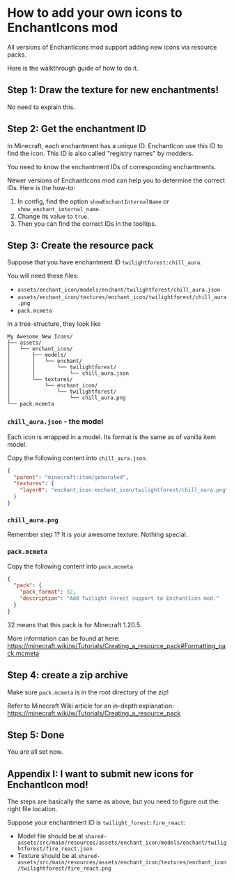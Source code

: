 # How to add your own icons to EnchantIcons mod

All versions of EnchantIcons mod support adding new icons via resource packs.

Here is the walkthrough guide of how to do it.

## Step 1: Draw the texture for new enchantments!

No need to explain this. 

## Step 2: Get the enchantment ID

In Minecraft, each enchantment has a unique ID. EnchantIcon use this ID to find the icon. 
This ID is also called "registry names" by modders.

You need to know the enchantment IDs of corresponding enchantments.

Newer versions of EnchantIcons mod can help you to determine the correct IDs. Here is the how-to:

  1. In config, find the option `showEnchantInternalName` or `show_enchant_internal_name`. 
  2. Change its value to `true`.
  3. Then you can find the correct IDs in the tooltips.

## Step 3: Create the resource pack

Suppose that you have enchantment ID `twilightforest:chill_aura`. 

You will need these files:

  - `assets/enchant_icon/models/enchant/twilightforest/chill_aura.json`
  - `assets/enchant_icon/textures/enchant_icon/twilightforest/chill_aura.png`
  - `pack.mcmeta`

In a tree-structure, they look like

```
My Awesome New Icons/
├── assets/
│   └── enchant_icon/
│       ├── models/
│       │   └── enchant/
│       │       └── twilightforest/
│       │           └── chill_aura.json
│       └── textures/
│           └── enchant_icon/
│               └── twilightforest/
│                   └── chill_aura.png
└── pack.mcmeta
```

### `chill_aura.json` - the model

Each icon is wrapped in a model. Its format is the same as of vanilla item model.

Copy the following content into `chill_aura.json`.

```json
{
  "parent": "minecraft:item/generated", 
  "textures": {
    "layer0": "enchant_icon:enchant_icon/twilightforest/chill_aura.png"
  }
}
```

### `chill_aura.png`

Remember step 1? It is your awesome texture. Nothing special.

### `pack.mcmeta`

Copy the following content into `pack.mcmeta`

```json
{
  "pack": {
    "pack_format": 32,
    "description": "Add Twilight Forest support to EnchantIcon mod."
  }
}
```

32 means that this pack is for Minecraft 1.20.5.

More information can be found at here: 
https://minecraft.wiki/w/Tutorials/Creating_a_resource_pack#Formatting_pack.mcmeta

## Step 4: create a zip archive

Make sure `pack.mcmeta` is in the root directory of the zip!

Refer to Minecraft Wiki article for an in-depth explanation:
https://minecraft.wiki/w/Tutorials/Creating_a_resource_pack

## Step 5: Done

You are all set now.

## Appendix I: I want to submit new icons for EnchantIcon mod!

The steps are basically the same as above, but you need to figure out the right file location.

Suppose your enchantment ID is `twilight_forest:fire_react`:

- Model file should be at `shared-assets/src/main/resources/assets/enchant_icon/models/enchant/twilightforest/fire_react.json`
- Texture should be at `shared-assets/src/main/resources/assets/enchant_icon/textures/enchant_icon/twilightforest/fire_react.png`
